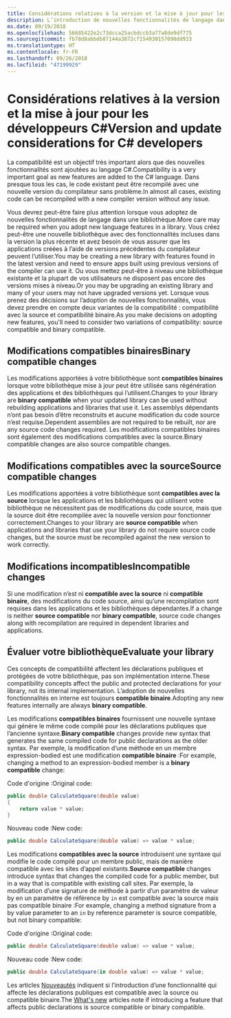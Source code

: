 ```yaml
---
title: Considérations relatives à la version et la mise à jour pour les développeurs C#
description: L’introduction de nouvelles fonctionnalités de langage dans votre bibliothèque peut affecter le code qui l’utilise.
ms.date: 09/19/2018
ms.openlocfilehash: 56685422e2c73dcca25acbdccb3a77a8de9df775
ms.sourcegitcommit: fb78d8abbdb87144a3872cf154930157090dd933
ms.translationtype: HT
ms.contentlocale: fr-FR
ms.lasthandoff: 09/26/2018
ms.locfileid: "47199929"
---
```

# <a name="version-and-update-considerations-for-c-developers"></a><span data-ttu-id="c0728-103">Considérations relatives à la version et la mise à jour pour les développeurs C#</span><span class="sxs-lookup"><span data-stu-id="c0728-103">Version and update considerations for C# developers</span></span>

<span data-ttu-id="c0728-104">La compatibilité est un objectif très important alors que des nouvelles fonctionnalités sont ajoutées au langage C#.</span><span class="sxs-lookup"><span data-stu-id="c0728-104">Compatibility is a very important goal as new features are added to the C# language.</span></span> <span data-ttu-id="c0728-105">Dans presque tous les cas, le code existant peut être recompilé avec une nouvelle version du compilateur sans problème.</span><span class="sxs-lookup"><span data-stu-id="c0728-105">In almost all cases, existing code can be recompiled with a new compiler version without any issue.</span></span>

<span data-ttu-id="c0728-106">Vous devrez peut-être faire plus attention lorsque vous adoptez de nouvelles fonctionnalités de langage dans une bibliothèque.</span><span class="sxs-lookup"><span data-stu-id="c0728-106">More care may be required when you adopt new language features in a library.</span></span> <span data-ttu-id="c0728-107">Vous créez peut-être une nouvelle bibliothèque avec des fonctionnalités incluses dans la version la plus récente et avez besoin de vous assurer que les applications créées à l’aide de versions précédentes du compilateur peuvent l’utiliser.</span><span class="sxs-lookup"><span data-stu-id="c0728-107">You may be creating a new library with features found in the latest version and need to ensure apps built using previous versions of the compiler can use it.</span></span> <span data-ttu-id="c0728-108">Ou vous mettez peut-être à niveau une bibliothèque existante et la plupart de vos utilisateurs ne disposent pas encore des versions mises à niveau.</span><span class="sxs-lookup"><span data-stu-id="c0728-108">Or you may be upgrading an existing library and many of your users may not have upgraded versions yet.</span></span> <span data-ttu-id="c0728-109">Lorsque vous prenez des décisions sur l’adoption de nouvelles fonctionnalités, vous devez prendre en compte deux variantes de la compatibilité : compatibilité avec la source et compatibilité binaire.</span><span class="sxs-lookup"><span data-stu-id="c0728-109">As you make decisions on adopting new features, you'll need to consider two variations of compatibility: source compatible and binary compatible.</span></span>

## <a name="binary-compatible-changes"></a><span data-ttu-id="c0728-110">Modifications compatibles binaires</span><span class="sxs-lookup"><span data-stu-id="c0728-110">Binary compatible changes</span></span>

<span data-ttu-id="c0728-111">Les modifications apportées à votre bibliothèque sont **compatibles binaires** lorsque votre bibliothèque mise à jour peut être utilisée sans régénération des applications et des bibliothèques qui l’utilisent.</span><span class="sxs-lookup"><span data-stu-id="c0728-111">Changes to your library are **binary compatible** when your updated library can be used without rebuilding applications and libraries that use it.</span></span> <span data-ttu-id="c0728-112">Les assemblys dépendants n’ont pas besoin d’être reconstruits et aucune modification du code source n’est requise.</span><span class="sxs-lookup"><span data-stu-id="c0728-112">Dependent assemblies are not required to be rebuilt, nor are any source code changes required.</span></span> <span data-ttu-id="c0728-113">Les modifications compatibles binaires sont également des modifications compatibles avec la source.</span><span class="sxs-lookup"><span data-stu-id="c0728-113">Binary compatible changes are also source compatible changes.</span></span>

## <a name="source-compatible-changes"></a><span data-ttu-id="c0728-114">Modifications compatibles avec la source</span><span class="sxs-lookup"><span data-stu-id="c0728-114">Source compatible changes</span></span>

<span data-ttu-id="c0728-115">Les modifications apportées à votre bibliothèque sont **compatibles avec la source** lorsque les applications et les bibliothèques qui utilisent votre bibliothèque ne nécessitent pas de modifications du code source, mais que la source doit être recompilée avec la nouvelle version pour fonctionner correctement.</span><span class="sxs-lookup"><span data-stu-id="c0728-115">Changes to your library are **source compatible** when applications and libraries that use your library do not require source code changes, but the source must be recompiled against the new version to work correctly.</span></span>

## <a name="incompatible-changes"></a><span data-ttu-id="c0728-116">Modifications incompatibles</span><span class="sxs-lookup"><span data-stu-id="c0728-116">Incompatible changes</span></span>

<span data-ttu-id="c0728-117">Si une modification n’est ni **compatible avec la source** ni **compatible binaire**, des modifications du code source, ainsi qu’une recompilation sont requises dans les applications et les bibliothèques dépendantes.</span><span class="sxs-lookup"><span data-stu-id="c0728-117">If a change is neither **source compatible** nor **binary compatible**, source code changes along with recompilation are required in dependent libraries and applications.</span></span>

## <a name="evaluate-your-library"></a><span data-ttu-id="c0728-118">Évaluer votre bibliothèque</span><span class="sxs-lookup"><span data-stu-id="c0728-118">Evaluate your library</span></span>

<span data-ttu-id="c0728-119">Ces concepts de compatibilité affectent les déclarations publiques et protégées de votre bibliothèque, pas son implémentation interne.</span><span class="sxs-lookup"><span data-stu-id="c0728-119">These compatibility concepts affect the public and protected declarations for your library, not its internal implementation.</span></span> <span data-ttu-id="c0728-120">L’adoption de nouvelles fonctionnalités en interne est toujours **compatible binaire**.</span><span class="sxs-lookup"><span data-stu-id="c0728-120">Adopting any new features internally are always **binary compatible**.</span></span>  

<span data-ttu-id="c0728-121">Les modifications **compatibles binaires** fournissent une nouvelle syntaxe qui génère le même code compilé pour les déclarations publiques que l’ancienne syntaxe.</span><span class="sxs-lookup"><span data-stu-id="c0728-121">**Binary compatible** changes provide new syntax that generates the same compiled code for public declarations as the older syntax.</span></span> <span data-ttu-id="c0728-122">Par exemple, la modification d’une méthode en un membre expression-bodied est une modification **compatible binaire** :</span><span class="sxs-lookup"><span data-stu-id="c0728-122">For example, changing a method to an expression-bodied member is a **binary compatible** change:</span></span>

<span data-ttu-id="c0728-123">Code d'origine :</span><span class="sxs-lookup"><span data-stu-id="c0728-123">Original code:</span></span>

```csharp
public double CalculateSquare(double value)
{
    return value * value;
}
```

<span data-ttu-id="c0728-124">Nouveau code :</span><span class="sxs-lookup"><span data-stu-id="c0728-124">New code:</span></span>

```csharp
public double CalculateSquare(double value) => value * value;
```

<span data-ttu-id="c0728-125">Les modifications **compatibles avec la source** introduisent une syntaxe qui modifie le code compilé pour un membre public, mais de manière compatible avec les sites d’appel existants.</span><span class="sxs-lookup"><span data-stu-id="c0728-125">**Source compatible** changes introduce syntax that changes the compiled code for a public member, but in a way that is compatible with existing call sites.</span></span> <span data-ttu-id="c0728-126">Par exemple, la modification d’une signature de méthode à partir d’un paramètre de valeur by en un paramètre de référence by `in` est compatible avec la source mais pas compatible binaire :</span><span class="sxs-lookup"><span data-stu-id="c0728-126">For example, changing a method signature from a by value parameter to an `in` by reference parameter is source compatible, but not binary compatible:</span></span>

<span data-ttu-id="c0728-127">Code d'origine :</span><span class="sxs-lookup"><span data-stu-id="c0728-127">Original code:</span></span>

```csharp
public double CalculateSquare(double value) => value * value;
```

<span data-ttu-id="c0728-128">Nouveau code :</span><span class="sxs-lookup"><span data-stu-id="c0728-128">New code:</span></span>

```csharp
public double CalculateSquare(in double value) => value * value;
```

<span data-ttu-id="c0728-129">Les articles [Nouveautés](index.md) indiquent si l’introduction d’une fonctionnalité qui affecte les déclarations publiques est compatible avec la source ou compatible binaire.</span><span class="sxs-lookup"><span data-stu-id="c0728-129">The [What's new](index.md) articles note if introducing a feature that affects public declarations is source compatible or binary compatible.</span></span>